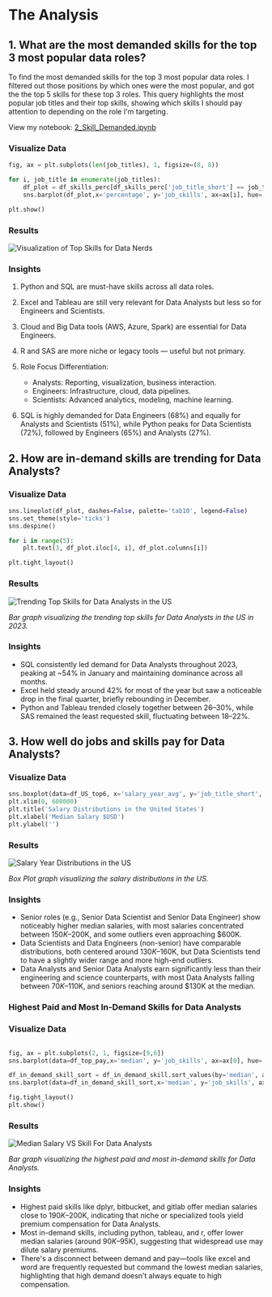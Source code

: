 # The Analysis

## 1. What are the most demanded skills for the top 3 most popular data roles?

To find the most demanded skills for the top 3 most popular data roles. I filtered out those positions by which ones were the most popular, and got the the top 5 skills for these top 3 roles. This query highlights the most popular job titles and their top skills, showing which skills I should pay attention to depending on the role I'm targeting.

View my notebook:
[2_Skill_Demanded.ipynb](3_Project/2_Skill_Demand.ipynb)

### Visualize Data

```python
fig, ax = plt.subplots(len(job_titles), 1, figsize=(8, 8))

for i, job_title in enumerate(job_titles):
    df_plot = df_skills_perc[df_skills_perc['job_title_short'] == job_title].head(5)
    sns.barplot(df_plot,x='percentage', y='job_skills', ax=ax[i], hue='percentage', palette='dark:b_r')

plt.show()
```
### Results

![Visualization of Top Skills for Data Nerds](3_Project/images/skill_demanded.png)

### Insights


1. Python and SQL are must-have skills across all data roles.

2. Excel and Tableau are still very relevant for Data Analysts but less so for Engineers and Scientists.

3. Cloud and Big Data tools (AWS, Azure, Spark) are essential for Data Engineers.

4. R and SAS are more niche or legacy tools — useful but not primary.

5. Role Focus Differentiation:
    - Analysts: Reporting, visualization, business interaction.
    - Engineers: Infrastructure, cloud, data pipelines.
    - Scientists: Advanced analytics, modeling, machine learning.

6. SQL is highly demanded for Data Engineers (68%) and equally for Analysts and Scientists (51%), while Python peaks for Data Scientists (72%), followed by Engineers (65%) and Analysts (27%).

## 2. How are in-demand skills are trending for Data Analysts?

### Visualize Data

```python
sns.lineplot(df_plot, dashes=False, palette='tab10', legend=False)
sns.set_theme(style='ticks')
sns.despine()

for i in range(5):
    plt.text(3, df_plot.iloc[4, i], df_plot.columns[i])

plt.tight_layout()

```

### Results

![Trending Top Skills for Data Analysts in the US](3_Project/images/trending_skills.png)

*Bar graph visualizing the trending top skills for Data Analysts in the US in 2023.*

### Insights

- SQL consistently led demand for Data Analysts throughout 2023, peaking at ~54% in January and maintaining dominance across all months.
- Excel held steady around 42% for most of the year but saw a noticeable drop in the final quarter, briefly rebounding in December.
- Python and Tableau trended closely together between 26–30%, while SAS remained the least requested skill, fluctuating between 18–22%.

## 3. How well do jobs and skills pay for Data Analysts?

### Visualize Data

```python
sns.boxplot(data=df_US_top6, x='salary_year_avg', y='job_title_short', order=job_order)
plt.xlim(0, 600000)
plt.title('Salary Distributions in the United States')
plt.xlabel('Median Salary $USD')
plt.ylabel('')
```
### Results

![Salary Year Distributions in the US](3_Project/images/salary_distributions.png)

*Box Plot graph visualizing the salary distributions in the US.*

### Insights

- Senior roles (e.g., Senior Data Scientist and Senior Data Engineer) show noticeably higher median salaries, with most salaries concentrated between $150K–$200K, and some outliers even approaching $600K.
- Data Scientists and Data Engineers (non-senior) have comparable distributions, both centered around $130K–$160K, but Data Scientists tend to have a slightly wider range and more high-end outliers.
- Data Analysts and Senior Data Analysts earn significantly less than their engineering and science counterparts, with most Data Analysts falling between $70K–$110K, and seniors reaching around $130K at the median.

### Highest Paid and Most In-Demand Skills for Data Analysts

### Visualize Data

```python

fig, ax = plt.subplots(2, 1, figsize=[9,6])
sns.barplot(data=df_top_pay,x='median', y='job_skills', ax=ax[0], hue='median', palette='dark:b_r')

df_in_demand_skill_sort = df_in_demand_skill.sort_values(by='median', ascending=False)
sns.barplot(data=df_in_demand_skill_sort,x='median', y='job_skills', ax=ax[1], hue='median', palette='light:b')

fig.tight_layout()
plt.show()
```

### Results

![Median Salary VS Skill For Data Analysts](3_Project/images/highest_paid_most_demand_skills.png)

*Bar graph visualizing the highest paid and most in-demand skills for Data Analysts.*

### Insights

- Highest paid skills like dplyr, bitbucket, and gitlab offer median salaries close to $190K–$200K, indicating that niche or specialized tools yield premium compensation for Data Analysts.
- Most in-demand skills, including python, tableau, and r, offer lower median salaries (around $90K–$95K), suggesting that widespread use may dilute salary premiums.
- There's a disconnect between demand and pay—tools like excel and word are frequently requested but command the lowest median salaries, highlighting that high demand doesn’t always equate to high compensation.
